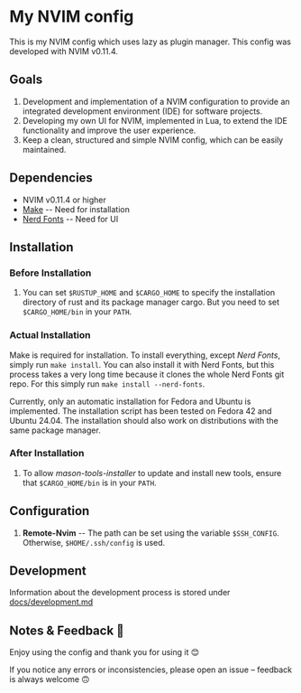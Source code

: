 # My NVIM config

This is my NVIM config which uses lazy as plugin manager. This config was
developed with NVIM v0.11.4.

## Goals

1. Development and implementation of a NVIM configuration to provide an
   integrated development environment (IDE) for software projects.
2. Developing my own UI for NVIM, implemented in Lua, to extend the
   IDE functionality and improve the user experience.
3. Keep a clean, structured and simple NVIM config, which can be easily
   maintained.

## Dependencies

- NVIM v0.11.4 or higher
- [Make](https://www.gnu.org/software/make/) -- Need for installation
- [Nerd Fonts](https://github.com/ryanoasis/nerd-fonts) -- Need for UI

## Installation

### Before Installation

1. You can set `$RUSTUP_HOME` and `$CARGO_HOME` to specify the installation
   directory of rust and its package manager cargo. But you need to set
   `$CARGO_HOME/bin` in your `PATH`.

### Actual Installation

Make is required for installation. To install everything, except *Nerd Fonts*,
simply run `make install`. You can also install it with Nerd Fonts, but this
process takes a very long time because it clones the whole Nerd Fonts git repo.
For this simply run `make install --nerd-fonts`.

Currently, only an automatic installation for Fedora and Ubuntu is implemented.
The installation script has been tested on Fedora 42 and Ubuntu 24.04. The
installation should also work on distributions with the same package manager.

### After Installation

1. To allow *mason-tools-installer* to update and install new tools, ensure that
   `$CARGO_HOME/bin` is in your `PATH`.

## Configuration

1. **Remote-Nvim** -- The path can be set using the variable `$SSH_CONFIG`.
   Otherwise, `$HOME/.ssh/config` is used.

## Development

Information about the development process is stored under [docs/development.md](docs/development.md)

## Notes & Feedback 🎉

Enjoy using the config and thank you for using it 😊

If you notice any errors or inconsistencies, please open an issue – feedback
is always welcome 🙃

